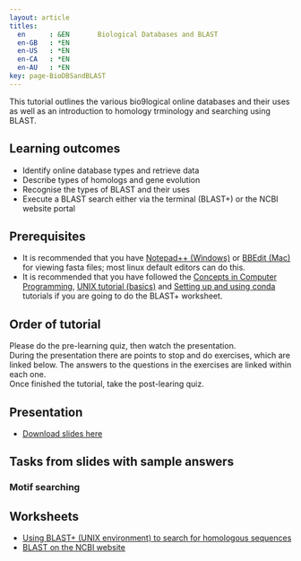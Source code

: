 ```yaml
---
layout: article
titles:
  en      : &EN       Biological Databases and BLAST
  en-GB   : *EN
  en-US   : *EN
  en-CA   : *EN
  en-AU   : *EN
key: page-BioDBSandBLAST
---
```



This tutorial outlines the various bio9logical online databases and their uses as well as an introduction to homology trminology and searching using BLAST.<br />

## Learning outcomes
* Identify online database types and retrieve data
* Describe types of homologs and gene evolution
* Recognise the types of BLAST and their uses
* Execute a BLAST search either via the terminal (BLAST+) or the NCBI website portal

## Prerequisites
* It is recommended that you have [Notepad++ (Windows)](https://notepad-plus-plus.org/downloads/) or [BBEdit (Mac)](https://www.barebones.com/products/bbedit/) for viewing fasta files; most linux default editors can do this.
* It is recommended that you have followed the [Concepts in Computer Programming](https://conmeehan.github.io/PathogenDataCourse/ConceptsInComputerProgramming), [UNIX tutorial (basics)](https://conmeehan.github.io/UNIXtutorial) and [Setting up and using conda](https://conmeehan.github.io/PathogenDataCourse/CondaInstallAndUse) tutorials if you are going to do the BLAST+ worksheet.

## Order of tutorial

Please do the pre-learning quiz, then watch the presentation. <br />
During the presentation there are points to stop and do exercises, which are linked below. The answers to the questions in the exercises are linked within each one.<br />
Once finished the tutorial, take the post-learing quiz.<br />

## Presentation
* [Download slides here](https://conmeehan.github.io/PathogenDataCourse/SlideSets/BioDBSandHomology.pptx)

## Tasks from slides with sample answers
### Motif searching 


## Worksheets
* [Using BLAST+ (UNIX environment) to search for homologous sequences](https://conmeehan.github.io/blast+tutorial)
* [BLAST on the NCBI website](https://conmeehan.github.io/PathogenDataCourse/Worksheets/NCBI_BLAST)